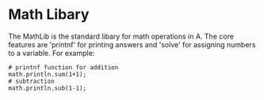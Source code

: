 # Math Libary

The MathLib is the standard libary for math operations in A. The core features are 'printnf' for printing answers and 'solve' for assigning numbers to a variable. For example:

    # printnf function for addition
    math.println.sum(1+1);
    # subtraction
    math.println.sub(1-1);